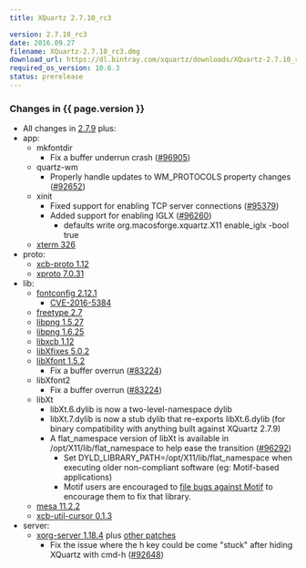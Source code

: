 ```yaml
---
title: XQuartz 2.7.10_rc3

version: 2.7.10_rc3
date: 2016.09.27
filename: XQuartz-2.7.10_rc3.dmg
download_url: https://dl.bintray.com/xquartz/downloads/XQuartz-2.7.10_rc3.dmg
required_os_version: 10.6.3
status: prerelease
---
```


### Changes in {{ page.version }} ###
  * All changes in [2.7.9](XQuartz-2.7.9.html) plus:
  * app:
    * mkfontdir
      * Fix a buffer underrun crash ([#96905](https://bugs.freedesktop.org/show_bug.cgi?id=96905))
    * quartz-wm
      * Properly handle updates to WM_PROTOCOLS property changes ([#92652](https://bugs.freedesktop.org/show_bug.cgi?id=92652))
    * xinit
      * Fixed support for enabling TCP server connections ([#95379](https://bugs.freedesktop.org/show_bug.cgi?id=95379))
      * Added support for enabling IGLX ([#96260](https://bugs.freedesktop.org/show_bug.cgi?id=96260))
        * defaults write org.macosforge.xquartz.X11 enable_iglx -bool true
    * [xterm 326](https://lists.x.org/archives/xorg/2016-September/058285.html)
  * proto:
    * [xcb-proto 1.12](https://lists.x.org/archives/xorg-announce/2016-May/002693.html)
    * [xproto 7.0.31](https://lists.x.org/archives/xorg-announce/2016-September/002713.html)
  * lib:
    * [fontconfig 2.12.1](https://lists.freedesktop.org/archives/fontconfig/2016-August/005794.html)
      * [CVE-2016-5384](https://cve.mitre.org/cgi-bin/cvename.cgi?name=CVE-2016-5384)
    * [freetype 2.7](https://sourceforge.net/projects/freetype/files/freetype2/2.7)
    * [libpng 1.5.27](https://downloads.sourceforge.net/libpng/libpng15/1.5.27/libpng-1.5.27-README.txt)
    * [libpng 1.6.25](https://downloads.sourceforge.net/libpng/libpng16/1.6.25/libpng-1.6.25-README.txt)
    * [libxcb 1.12](https://lists.x.org/archives/xorg-announce/2016-May/002694.html)
    * [libXfixes 5.0.2](https://lists.x.org/archives/xorg-announce/2016-May/002695.html)
    * [libXfont 1.5.2](https://lists.x.org/archives/xorg-announce/2016-August/002702.html)
      * Fix a buffer overrun ([#83224](https://bugs.freedesktop.org/show_bug.cgi?id=83224))
    * libXfont2
      * Fix a buffer overrun ([#83224](https://bugs.freedesktop.org/show_bug.cgi?id=83224))
    * libXt
      * libXt.6.dylib is now a two-level-namespace dylib
      * libXt.7.dylib is now a stub dylib that re-exports libXt.6.dylib (for binary compatibility with anything built against XQuartz 2.7.9)
      * A flat_namespace version of libXt is available in /opt/X11/lib/flat_namespace to help ease the transition ([#96292](https://bugs.freedesktop.org/show_bug.cgi?id=96292))
         * Set DYLD_LIBRARY_PATH=/opt/X11/lib/flat_namespace when executing older non-compliant software (eg: Motif-based applications)
         * Motif users are encouraged to [file bugs against Motif](http://motif.ics.com) to encourage them to fix that library.
    * [mesa 11.2.2](http://mesa3d.org/relnotes/11.2.2.html)
    * [xcb-util-cursor 0.1.3](https://lists.x.org/archives/xorg-announce/2016-May/002691.html)
  * server:
    * [xorg-server 1.18.4](https://lists.x.org/archives/xorg-announce/2016-July/002699.html) plus [other patches](https://github.com/XQuartz/xorg-server/commits/XQuartz-2.7.10_rc3)
      * Fix the issue where the h key could be come "stuck" after hiding XQuartz with cmd-h ([#92648](https://bugs.freedesktop.org/show_bug.cgi?id=92648))
